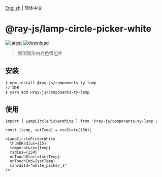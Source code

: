[English](./README.md) | 简体中文

# @ray-js/lamp-circle-picker-white

[![latest](https://img.shields.io/npm/v/@ray-js/lamp-circle-picker-white/latest.svg)](https://www.npmjs.com/package/@ray-js/lamp-circle-picker-white) [![download](https://img.shields.io/npm/dt/@ray-js/lamp-circle-picker-white.svg)](https://www.npmjs.com/package/@ray-js/lamp-circle-picker-white)

> 照明圆形白光色盘组件

## 安装

```sh
$ npm install @ray-js/components-ty-lamp
// 或者
$ yarn add @ray-js/components-ty-lamp
```

## 使用

```tsx
import { LampCirclePickerWhite } from '@ray-js/components-ty-lamp';

const [temp, setTemp] = useState(100);

<LampCirclePickerWhite
  thumbRadius={15}
  temperature={temp}
  radius={150}
  onTouchStart={setTemp}
  onTouchEnd={setTemp}
  canvasId="white_picker_1"
/>;
```
